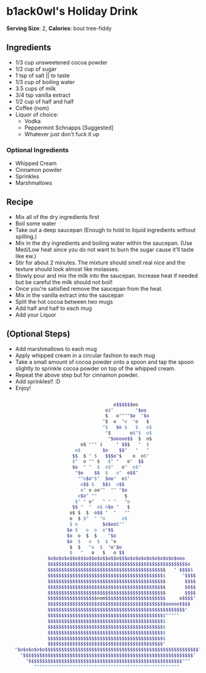 # b1ack0wl's Holiday Drink

**Serving Size**: 2, **Calories**: bout tree-fiddy

## Ingredients

- 1/3 cup unsweetened cocoa powder
- 1/2 cup of sugar
- 1 tsp of salt \|\| to taste
- 1/3 cup of boiling water
- 3.5 cups of milk
- 3/4 tsp vanilla extract
- 1/2 cup of half and half
- Coffee (nom)
- Liquor of choice:
  - Vodka
  - Peppermint Schnapps \[Suggested\]
  - Whatever just don't fuck it up

### Optional Ingredients

- Whipped Cream
- Cinnamon powder
- Sprinkles
- Marshmallows

## Recipe

- Mix all of the dry ingredients first
- Boil some water
- Take out a deep saucepan (Enough to hold to liquid ingredients
 without spilling.)
- Mix in the dry ingredients and boiling water within the saucepan.
 (Use Med/Low heat since you do not want to burn the sugar cause
 it'll taste like ew.)
- Stir for about 2 minutes. The mixture should smell real nice and the
 texture should look almost like molasses.
- Slowly pour and mix the milk into the saucepan. Increase heat if
 needed but be careful the milk should not boil!
- Once you're satisfied remove the saucepan from the heat.
- Mix in the vanilla extract into the saucepan
- Split the hot cocoa between two mugs
- Add half and half to each mug
- Add your Liquor

## (Optional Steps)

- Add marshmallows to each mug
- Apply whipped cream in a circular fashion to each mug
- Take a small amount of cocoa powder onto a spoon and tap the spoon
 slightly to sprinkle cocoa powder on top of the whipped cream.
- Repeat the above step but for cinnamon powder.
- Add sprinkles!! :D
- Enjoy!

```sh

                                       o$$$$$$oo
                                    o$"        "$oo
                                    $   o""""$o  "$o
                                   "$  o  "o  "o   $
                                   "$   $o $   $   o$
                                    "$       o$"$  o$
                                     "$ooooo$$  $  o$
                           o$ """ $     " $$$   "  $
                         o$        $o    $$"   "   "
                        $$  $ " $   $$$o"$    o  o$"
                        $"  o "" $   $" "   o"  $$
                        $o  " "  $  o$"   o"  o$"
                         "$o    $$  $   o"  o$$"
                          ""o$o"$"  $oo"  o$"
                           o$$ $   $$$  o$$
                           o" o oo""  "" "$o
                          o$o" ""          $
                         $" " o"   " " "   "o
                        $$ "  "  o$ o$o "   $
                       o$ $  $  o$$ "  "   ""
                       o  $ $"  " "o      o$
                       $ o         $o$oo$""
                      $o $   o  o  o"$$
                      $o  o  $  $    "$o
                      $o  $   o  $  $ "o
                       $  $   "o  $  "o"$o
                       $   "   o   $   o $$
               $o$o$o$o$$o$$$o$$o$o$$o$$o$$$o$o$o$o$o$o$o$o$o$ooo
               $$$$$$$$$$$$$$$$$$$$$$$$$$$$$$$$$$$$$$$$$$$$$$$$$$$o
               $$$$$$$$$$$$$$$$$$$$$$$$$$$$$$$$$$$$$$$$$$$   " $$$$$
               $$$$$$$$$$$$$$$$$$$$$$$$$$$$$$$$$$$$$$$$$$$      "$$$$
               $$$$$$$$$$$$$$$$$$$$$$$$$$$$$$$$$$$$$$$$$$$       $$$$
               $$$$$$$$$$$$$$$$$$$$$$$$$$$$$$$$$$$$$$$$$$$       $$$$
               $$$$$$$$$$$$$$$$$$$$$$$$$$$$$$$$$$$$$$$$$$$       $$$$
               $$$$$$$$$$$$$$$$$$nom$$$$$$$$$$$$$$$$$$$$$$     o$$$$"
               $$$$$$$$$$$$$$$$$$$$$$$$$$$$$$$$$$$$$$$$$$$ooooo$$$$
               $$$$$$$$$$$$$$$$$$$$$$$$$$$$$$$$$$$$$$$$$$$$$$$$$$"
               $$$$$$$$$$$$$$$$$$$$$$$$$$$$$$$$$$$$$$$$$$$"""""
               $$$$$$$$$$$$$$$$$$$$$$$$$$$$$$$$$$$$$$$$$$$
               $$$$$$$$$$$$$$$$$$$$$$$$$$$$$$$$$$$$$$$$$$$
               $$$$$$$$$$$$$$$$$$$$$$$$$$$$$$$$$$$$$$$$$$$
               $$$$$$$$$$$$$$$$$$$$$$$$$$$$$$$$$$$$$$$$$$$
               $$$$$$$$$$$$$$$$$$$$$$$$$$$$$$$$$$$$$$$$$$"
   "$o$o$o$o$o$$$$$$$$$$$$$$$$$$$$$$$$$$$$$$$$$$$$$$$$$$$$$$$$$$$$$$$$"
     "$$$$$$$$$$$$$$$$$$$$$$$$$$$$$$$$$$$$$$$$$$$$$$$$$$$$$$$$$$$$$$"
       "$$$$$$$$$$$$$$$$$$$$$$$$$$$$$$$$$$$$$$$$$$$$$$$$$$$$$$$$"""
          """""""""""""""""""""""""""""""""""""""""""""""""""""
```
